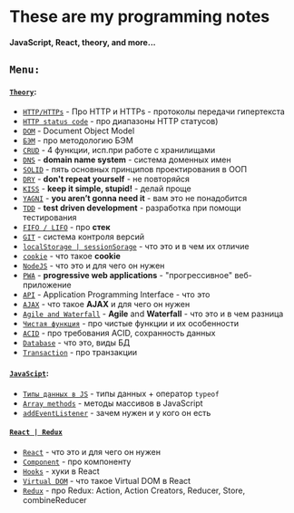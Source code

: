 # These are my programming notes #
#### JavaScript, React, theory, and more... ####

## `Menu:` ##
#### [`Theory`](https://github.com/marinadegames/notes/blob/main/Theory.md): ####
* [`HTTP/HTTPs`](https://github.com/marinadegames/notes/blob/main/Theory.md#http--https) - Про HTTP и HTTPs - протоколы передачи гипертекста
* [`HTTP status code`](https://github.com/marinadegames/notes/blob/main/Theory.md#HTTP-status-code) - про диапазоны HTTP статусов)
* [`DOM`](https://github.com/marinadegames/notes/blob/main/Theory.md#DOM) - Document Object Model
* [`БЭМ`](https://github.com/marinadegames/notes/blob/main/Theory.md#БЭМ) - про методологию БЭМ
* [`CRUD`](https://github.com/marinadegames/notes/blob/main/Theory.md#CRUD) - 4 функции, исп.при работе с хранилищами
* [`DNS`](https://github.com/marinadegames/notes/blob/main/Theory.md#dns) - **domain name system** - система доменных имен
* [`SOLID`](https://github.com/marinadegames/notes/blob/main/Theory.md#solid) - пять основных принципов проектирования в ООП
* [`DRY`](https://github.com/marinadegames/notes/blob/main/Theory.md#dry) - **don't repeat yourself** - не повторяйся
* [`KISS`](https://github.com/marinadegames/notes/blob/main/Theory.md#kiss) - **keep it simple, stupid!** - делай проще  
* [`YAGNI`](https://github.com/marinadegames/notes/blob/main/Theory.md#yagni) -  **you aren’t gonna need it** - вам это не понадобится
* [`TDD`](https://github.com/marinadegames/notes/blob/main/Theory.md#tdd) - **test driven development** - разработка при помощи тестирования
* [`FIFO / LIFO`](https://github.com/marinadegames/notes/blob/main/Theory.md#fifo--lifo) - про **стек**
* [`GIT`](https://github.com/marinadegames/notes/edit/main/Theory.md#GIT) - система контроля версий
* [`localStorage | sessionSorage`](https://github.com/marinadegames/notes/blob/main/Theory.md#localstorage--sessionsorage) - что это и в чем их отличие
* [`cookie`](https://github.com/marinadegames/notes/blob/main/Theory.md#cookie) - что такое **cookie**
* [`NodeJS`](https://github.com/marinadegames/notes/blob/main/Theory.md#NodeJS) - что это и для чего он нужен
* [`PWA`](https://github.com/marinadegames/notes/blob/main/Theory.md#PWA) - **progressive web applications** - "прогрессивное" веб-приложение  
* [`API`](https://github.com/marinadegames/notes/blob/main/Theory.md#API) - Application Programming Interface - что это
* [`AJAX`](https://github.com/marinadegames/notes/blob/main/Theory.md#AJAX) - что такое **AJAX** и для чего он нужен  
* [`Agile and Waterfall`](https://github.com/marinadegames/notes/blob/main/Theory.md#Agile-and-Waterfall) - **Agile** and **Waterfall** - что это и в чем разница
* [`Чистая функция`](https://github.com/marinadegames/notes/edit/main/Theory.md#Pure-function) - про чистые функции и их особенности
* [`ACID`](https://github.com/marinadegames/notes/blob/main/Theory.md#ACID) - про требования ACID, сохранность данных
* [`Database`](https://github.com/marinadegames/notes/blob/main/Theory.md#Database) - что это, виды БД
* [`Transaction`](https://github.com/marinadegames/notes/blob/main/Theory.md#Transaction) - про транзакции



#### [`JavaScipt`](https://github.com/marinadegames/notes/blob/main/JavaScript.md): ####
* [`Типы данных в JS`](https://github.com/marinadegames/notes/blob/main/JavaScript.md#%D1%82%D0%B8%D0%BF%D1%8B-%D0%B4%D0%B0%D0%BD%D0%BD%D1%8B%D1%85) - типы данных + оператор `typeof`
* [`Array methods`](https://github.com/marinadegames/notes/blob/main/JavaScript.md#array-methods) - методы массивов в JavaScript
* [`addEventListener`](https://github.com/marinadegames/notes/blob/main/JavaScript.md#addeventlistener---%D0%B7%D0%B0%D1%87%D0%B5%D0%BC-%D0%BD%D1%83%D0%B6%D0%B5%D0%BD-%D0%B8-%D1%83-%D0%BA%D0%BE%D0%B3%D0%BE-%D0%BE%D0%BD-%D0%B5%D1%81%D1%82%D1%8C) - зачем нужен и у кого он есть

#### [`React | Redux`](https://github.com/marinadegames/notes/blob/main/React.md) ####
* [`React`](https://github.com/marinadegames/notes/blob/main/React.md#React) - что это и для чего он нужен
* [`Component`](https://github.com/marinadegames/notes/blob/main/React.md#Component) - про компоненту  
* [`Hooks`](https://github.com/marinadegames/notes/blob/main/React.md#Hooks) - хуки в React  
* [`Virtual DOM`](https://github.com/marinadegames/notes/blob/main/React.md#Virtual-DOM) - что такое Virtual DOM в React
* [`Redux`](https://github.com/marinadegames/notes/blob/main/React.md#Redux) - про Redux: Action, Action Creators, Reducer, Store, combineReducer